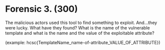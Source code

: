 # Forensic 3. (300)

The malicious actors used this tool to find something to exploit. And…they were lucky. What have they found? What is the name of the vulnerable template and what is the name and the value of the exploitable attribute?

(example: hcsc{TemplateName_name-of-attribute_VALUE_OF_ATTRIBUTE})
